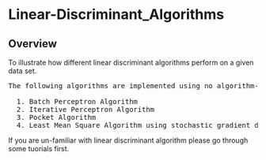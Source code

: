 # Linear-Discriminant_Algorithms

## Overview

To illustrate how different linear discriminant algorithms perform on a given data set. 
<pre>
The following algorithms are implemented using no algorithm-inbuilt library:

  1. Batch Perceptron Algorithm
  2. Iterative Perceptron Algorithm
  3. Pocket Algorithm
  4. Least Mean Square Algorithm using stochastic gradient descent
</pre>

If you are un-familiar with linear discriminant algorithm please go through some tuorials first.
